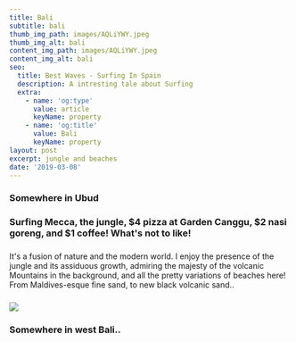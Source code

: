 ```yaml
---
title: Bali
subtitle: bali
thumb_img_path: images/AQLiYWY.jpeg
thumb_img_alt: bali
content_img_path: images/AQLiYWY.jpeg
content_img_alt: bali
seo:
  title: Best Waves - Surfing In Spain
  description: A intresting tale about Surfing
  extra:
    - name: 'og:type'
      value: article
      keyName: property
    - name: 'og:title'
      value: Bali
      keyName: property
layout: post
excerpt: jungle and beaches
date: '2019-03-08'
---
```



### Somewhere in Ubud



### Surfing Mecca, the jungle, $4 pizza at Garden Canggu, $2 nasi goreng, and $1 coffee! What's not to like! 

###

It's a fusion of nature and the modern world. I enjoy the presence of the jungle and its assiduous growth, admiring the majesty of the volcanic Mountains in the background, and all the pretty variations of beaches here! From Maldives-esque fine sand, to new black volcanic sand.. 

### ![](https://i.imgur.com/B8OoFi6.jpg)

### Somewhere in west Bali..

